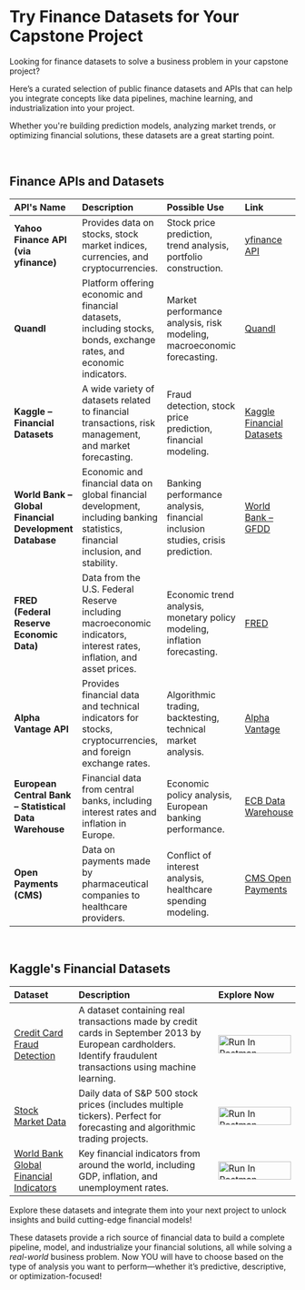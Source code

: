 # Try Finance Datasets for Your Capstone Project

Looking for finance datasets to solve a business problem in your capstone project? 

Here’s a curated selection of public finance datasets and APIs that can help you integrate concepts like data pipelines, machine learning, and industrialization into your project. 

Whether you're building prediction models, analyzing market trends, or optimizing financial solutions, these datasets are a great starting point.

<br>

## Finance APIs and Datasets
| API's Name | Description | Possible Use | Link |
|:---|:---|:---|:---|
| **Yahoo Finance API (via yfinance)** | Provides data on stocks, stock market indices, currencies, and cryptocurrencies. | Stock price prediction, trend analysis, portfolio construction. | [yfinance API](https://pypi.org/project/yfinance/) |
| **Quandl** | Platform offering economic and financial datasets, including stocks, bonds, exchange rates, and economic indicators. | Market performance analysis, risk modeling, macroeconomic forecasting. | [Quandl](https://www.quandl.com/) |
| **Kaggle – Financial Datasets** | A wide variety of datasets related to financial transactions, risk management, and market forecasting. | Fraud detection, stock price prediction, financial modeling. | [Kaggle Financial Datasets](https://www.kaggle.com/datasets) |
| **World Bank – Global Financial Development Database** | Economic and financial data on global financial development, including banking statistics, financial inclusion, and stability. | Banking performance analysis, financial inclusion studies, crisis prediction. | [World Bank – GFDD](https://databank.worldbank.org/source/global-financial-development) |
| **FRED (Federal Reserve Economic Data)** | Data from the U.S. Federal Reserve including macroeconomic indicators, interest rates, inflation, and asset prices. | Economic trend analysis, monetary policy modeling, inflation forecasting. | [FRED](https://fred.stlouisfed.org/) |
| **Alpha Vantage API** | Provides financial data and technical indicators for stocks, cryptocurrencies, and foreign exchange rates. | Algorithmic trading, backtesting, technical market analysis. | [Alpha Vantage](https://www.alphavantage.co/) |
| **European Central Bank – Statistical Data Warehouse** | Financial data from central banks, including interest rates and inflation in Europe. | Economic policy analysis, European banking performance. | [ECB Data Warehouse](https://sdw.ecb.europa.eu/) |
| **Open Payments (CMS)** | Data on payments made by pharmaceutical companies to healthcare providers. | Conflict of interest analysis, healthcare spending modeling. | [CMS Open Payments](https://openpaymentsdata.cms.gov/) |

<br>

## Kaggle's Financial Datasets
| Dataset | Description | Explore Now |
|:---|:---|:---|
| [Credit Card Fraud Detection](https://www.kaggle.com/mlg-ulb/creditcardfraud?utm_source=Github&utm_medium=Referral&utm_campaign=Public-apis-repo) | A dataset containing real transactions made by credit cards in September 2013 by European cardholders. Identify fraudulent transactions using machine learning. | [<img src="https://run.pstmn.io/button.svg" alt="Run In Postman" style="width: 128px; height: 32px;">](https://www.kaggle.com/mlg-ulb/creditcardfraud) |
| [Stock Market Data](https://www.kaggle.com/camnugent/sandp500?utm_source=Github&utm_medium=Referral&utm_campaign=Public-apis-repo) | Daily data of S&P 500 stock prices (includes multiple tickers). Perfect for forecasting and algorithmic trading projects. | [<img src="https://run.pstmn.io/button.svg" alt="Run In Postman" style="width: 128px; height: 32px;">](https://www.kaggle.com/camnugent/sandp500) |
| [World Bank Global Financial Indicators](https://data.worldbank.org/indicator/NY.GDP.MKTP.CD?utm_source=Github&utm_medium=Referral&utm_campaign=Public-apis-repo) | Key financial indicators from around the world, including GDP, inflation, and unemployment rates. | [<img src="https://run.pstmn.io/button.svg" alt="Run In Postman" style="width: 128px; height: 32px;">](https://data.worldbank.org/indicator/NY.GDP.MKTP.CD) |

Explore these datasets and integrate them into your next project to unlock insights and build cutting-edge financial models!

These datasets provide a rich source of financial data to build a complete pipeline, model, and industrialize your financial solutions, all while solving a *real-world* business problem. 
Now YOU will have to choose based on the type of analysis you want to perform—whether it’s predictive, descriptive, or optimization-focused!
